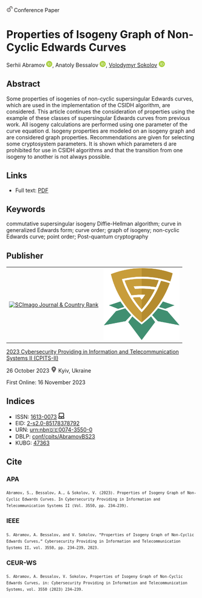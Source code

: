 <img src="/icons/unlock.svg" width="16" height="16"> Conference Paper

# Properties of Isogeny Graph of Non-Cyclic Edwards Curves

Serhii Abramov <a href="https://orcid.org/0000-0002-5145-2782" target="_blank"><img src="/icons/orcid.svg" width="16" height="16"></a>,
Anatoly Bessalov <a href="https://orcid.org/0000-0002-6967-5001" target="_blank"><img src="/icons/orcid.svg" width="16" height="16"></a>,
<a href="/">Volodymyr Sokolov</a> <a href="https://orcid.org/0000-0002-9349-7946" target="_blank"><img src="/icons/orcid.svg" width="16" height="16"></a>

## Abstract

Some properties of isogenies of non-cyclic supersingular Edwards curves, which are used in the implementation of the CSIDH algorithm, are considered. This article continues the consideration of properties using the example of these classes of supersingular Edwards curves from previous work. All isogeny calculations are performed using one parameter of the curve equation d. Isogeny properties are modeled on an isogeny graph and are considered graph properties. Recommendations are given for selecting some cryptosystem parameters. It is shown which parameters d are prohibited for use in CSIDH algorithms and that the transition from one isogeny to another is not always possible.

## Links

* Full text: [PDF](https://ceur-ws.org/Vol-3550/short6.pdf)

## Keywords

commutative supersingular isogeny Diffie-Hellman algorithm; curve in generalized Edwards form; curve order; graph of isogeny; non-cyclic Edwards curve; point order; Post-quantum cryptography

## Publisher

<table>
<tr>
<td>
<a href="https://www.scimagojr.com/journalsearch.php?q=21100218356&amp;tip=sid&amp;exact=no" title="SCImago Journal &amp; Country Rank"><img border="0" src="https://corsproxy.io/?https://www.scimagojr.com/journal_img.php?id=21100218356" alt="SCImago Journal &amp; Country Rank"  /></a>
</td>
<td style="text-align: left;">
<a href="https://cpits.kubg.edu.ua/"><img src="/icons/cpits.svg" width="200"></a>
</td>
</tr>
</table>

[2023 Cybersecurity Providing in Information and Telecommunication Systems II (CPITS-II)](https://ceur-ws.org/Vol-3550/)

26 October 2023 <img src="/icons/location-pin.svg" width="16" height="16"> Kyiv, Ukraine

First Online: 16 November 2023

## Indices

* ISSN: [1613-0073](https://portal.issn.org/resource/ISSN/1613-0073) <img src="/icons/online.svg" width="16" height="16">
* EID: [2-s2.0-85178378792](http://www.scopus.com/record/display.url?origin=inward&eid=2-s2.0-85178378792)
* URN: [urn:nbn:de:0074-3550-0](https://nbn-resolving.org/xml/urn:nbn:de:0074-3550-0)
* DBLP: [conf/cpits/AbramovBS23](https://dblp.org/rec/conf/cpits/AbramovBS23)
* KUBG: [47363](http://elibrary.kubg.edu.ua/id/eprint/47363/)

## Cite

### APA

<small>`Abramov, S., Bessalov, A., & Sokolov, V. (2023). Properties of Isogeny Graph of Non-Cyclic Edwards Curves. In Cybersecurity Providing in Information and Telecommunication Systems II (Vol. 3550, pp. 234–239).`</small>

### IEEE

<small>`S. Abramov, A. Bessalov, and V. Sokolov, “Properties of Isogeny Graph of Non-Cyclic Edwards Curves,” Cybersecurity Providing in Information and Telecommunication Systems II, vol. 3550, pp. 234–239, 2023.`</small>

### CEUR-WS

<small>`S. Abramov, A. Bessalov, V. Sokolov, Properties of Isogeny Graph of Non-Cyclic Edwards Curves, in: Cybersecurity Providing in Information and Telecommunication Systems, vol. 3550 (2023) 234–239.`</small>